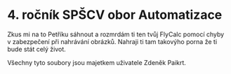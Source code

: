 # 4. ročník SPŠCV obor Automatizace

Zkus mi na to Petříku sáhnout a rozmrdám ti ten tvůj FlyCalc pomocí chyby v zabezpečení při nahrávání obrázků. Nahraji ti tam takovýho porna že ti bude stát celý život.

Všechny tyto soubory jsou majetkem uživatele Zdeněk Paikrt.
